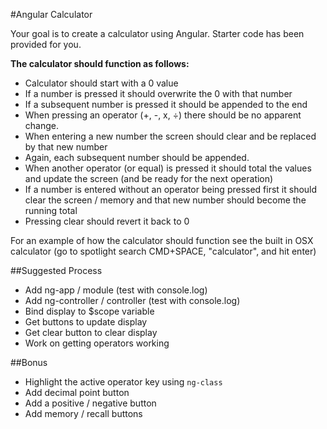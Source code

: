 #Angular Calculator

Your goal is to create a calculator using Angular. Starter code has been provided for you.

**The calculator should function as follows:**

* Calculator should start with a 0 value
* If a number is pressed it should overwrite the 0 with that number
* If a subsequent number is pressed it should be appended to the end
* When pressing an operator (+, -, x, ÷) there should be no apparent change.
* When entering a new number the screen should clear and be replaced by that new number
* Again, each subsequent number should be appended.
* When another operator (or equal) is pressed it should total the values and update the screen (and be ready for the next operation)
* If a number is entered without an operator being pressed first it should clear the screen / memory and that new number should become the running total
* Pressing clear should revert it back to 0


For an example of how the calculator should function see the built in OSX calculator (go to spotlight search CMD+SPACE, "calculator", and hit enter)

##Suggested Process

* Add ng-app / module (test with console.log)
* Add ng-controller / controller (test with console.log)
* Bind display to $scope variable
* Get buttons to update display
* Get clear button to clear display
* Work on getting operators working

##Bonus

* Highlight the active operator key using `ng-class`
* Add decimal point button
* Add a positive / negative button
* Add memory / recall buttons
